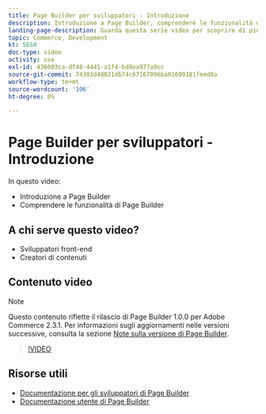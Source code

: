 ```yaml
---
title: Page Builder per sviluppatori - Introduzione
description: Introduzione a Page Builder, comprendere le funzionalità di Page Builder
landing-page-description: Guarda questa serie video per scoprire di più su Page Builder e su come estenderlo per creare [!DNL Commerce] esperienze di vetrina.
topic: Commerce, Development
kt: 5650
doc-type: video
activity: use
exl-id: 436003ca-df48-4441-a1f4-bd8ea977a9cc
source-git-commit: 74301d48821db74c67167096ba01699181feed8a
workflow-type: tm+mt
source-wordcount: '106'
ht-degree: 0%

---
```


# Page Builder per sviluppatori - Introduzione

In questo video:

- Introduzione a Page Builder
- Comprendere le funzionalità di Page Builder

## A chi serve questo video?

- Sviluppatori front-end
- Creatori di contenuti

## Contenuto video

>[!NOTE]
>
>Questo contenuto riflette il rilascio di Page Builder 1.0.0 per Adobe Commerce 2.3.1. Per informazioni sugli aggiornamenti nelle versioni successive, consulta la sezione [Note sulla versione di Page Builder](https://devdocs.magento.com/page-builder/docs/release-notes.html).

>[!VIDEO](https://video.tv.adobe.com/v/35709?quality=12&learn=on)

## Risorse utili

- [Documentazione per gli sviluppatori di Page Builder](https://devdocs.magento.com/page-builder/docs/index.html)
- [Documentazione utente di Page Builder](https://docs.magento.com/user-guide/cms/page-builder.html)
